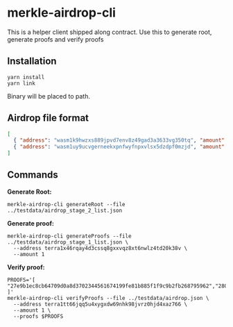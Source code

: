 merkle-airdrop-cli
==================

This is a helper client shipped along contract.
Use this to generate root, generate proofs and verify proofs

## Installation

```shell
yarn install
yarn link
```

Binary will be placed to path.

## Airdrop file format

```json
[
  { "address": "wasm1k9hwzxs889jpvd7env8z49gad3a3633vg350tq", "amount": "1"},
  { "address": "wasm1uy9ucvgerneekxpnfwyfnpxvlsx5dzdpf0mzjd", "amount": "1"}
]
```

## Commands

**Generate Root:**
```shell
merkle-airdrop-cli generateRoot --file ../testdata/airdrop_stage_2_list.json
```

**Generate proof:**
```shell
merkle-airdrop-cli generateProofs --file ../testdata/airdrop_stage_1_list.json \
  --address terra1x46rqay4d3cssq8gxxvqz8xt6nwlz4td20k38v \
  --amount 1
```

**Verify proof:**
```shell
PROOFS='[ "27e9b1ec8cb64709d0a8d3702344561674199fe81b885f1f9c9b2fb268795962","280777995d054081cbf208bccb70f8d736c1766b81d90a1fd21cd97d2d83a5cc","3946ea1758a5a2bf55bae1186168ad35aa0329805bc8bff1ca3d51345faec04a"
]'
merkle-airdrop-cli verifyProofs --file ../testdata/airdrop.json \
  --address terra1tt66jqq5u4xygxdw69nhk98jvrz0hjd4xaz766 \
  --amount 1 \
  --proofs $PROOFS
```

